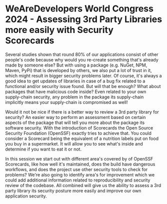 # WeAreDevelopers World Congress 2024 - Assessing 3rd Party Libraries more easily with Security Scorecards

Several studies shown that round 80% of our applications consist of other people's code because why would you re-create something that's already made by someone else? But with using a package (e.g. NuGet, NPM, Maven, PyPi) that is developed by others, we also put a lot of trust in it, which might result in bigger security problems later. Of course, it's always a good idea to get updates of libraries in case of a bug fix related to a functional and/or security issue found. But will that be enough? What about packages that have malicious code inside? Even related to your own supply-chain security, any problem in the package its supply-chain implicitly means your supply-chain is compromised as well!

Would it not be nice if there is a better way to review a 3rd party library for security? An easier way to perform an assessment based on certain aspects of the package that will tell you more about the package its software security. With the introduction of Scorecards the Open Source Security Foundation (OpenSSF) exactly tries to achieve that. You could consider a Scorecard being the equivalent of a nutrition labels put on food you buy in a supermarket. It will allow you to see what's inside and determine if you want to eat it or not.

In this session we start out with different area's covered by of OpenSSF Scorecards, like how well it's maintained, does the build have dangerous workflows, and does the project use other security tools to check for problems? We're also going to identify area's for improvement which we could add additional information related to reproducibility and security review of the codebase. All combined will give us the ability to assess a 3rd party library its security posture more easily and improve our own application security. 
